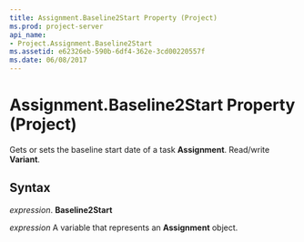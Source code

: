 ```yaml
---
title: Assignment.Baseline2Start Property (Project)
ms.prod: project-server
api_name:
- Project.Assignment.Baseline2Start
ms.assetid: e62326eb-590b-6df4-362e-3cd00220557f
ms.date: 06/08/2017
---
```



# Assignment.Baseline2Start Property (Project)

Gets or sets the baseline start date of a task **Assignment**. Read/write **Variant**.


## Syntax

 _expression_. **Baseline2Start**

 _expression_ A variable that represents an **Assignment** object.



